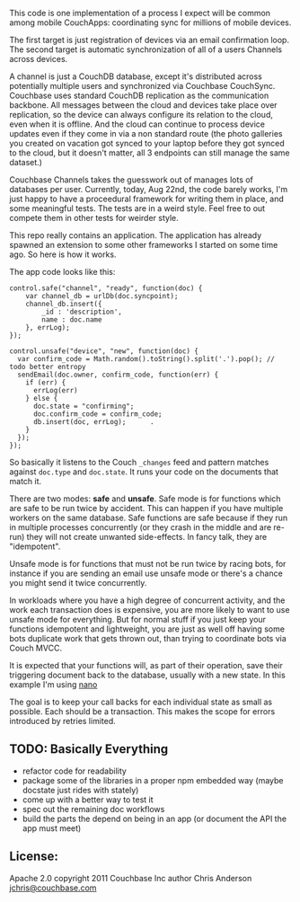This code is one implementation of a process I expect will be common among mobile CouchApps: coordinating sync for millions of mobile devices.

The first target is just registration of devices via an email confirmation loop. The second target is automatic synchronization of all of a users Channels across devices.

A channel is just a CouchDB database, except it's distributed across potentially multiple users and synchronized via Couchbase CouchSync. Couchbase uses standard CouchDB replication as the communication backbone. All messages between the cloud and devices take place over replication, so the device can always configure its relation to the cloud, even when it is offline. And the cloud can continue to process device updates even if they come in via a non standard route (the photo galleries you created on vacation got synced to your laptop before they got synced to the cloud, but it doesn't matter, all 3 endpoints can still manage the same dataset.)

Couchbase Channels takes the guesswork out of manages lots of databases per user. Currently, today, Aug 22nd, the code barely works, I'm just happy to have a proceedural framework for writing them in place, and some meaningful tests. The tests are in a weird style. Feel free to out compete them in other tests for weirder style.

This repo really contains an application. The application has already spawned an extension to some other frameworks I started on some time ago. So here is how it works.

The app code looks like this:

    control.safe("channel", "ready", function(doc) {
        var channel_db = urlDb(doc.syncpoint);
        channel_db.insert({
            _id : 'description',
            name : doc.name
        }, errLog);
    });
    
    control.unsafe("device", "new", function(doc) {
      var confirm_code = Math.random().toString().split('.').pop(); // todo better entropy
      sendEmail(doc.owner, confirm_code, function(err) {
        if (err) {
          errLog(err)
        } else {
          doc.state = "confirming";
          doc.confirm_code = confirm_code;
          db.insert(doc, errLog);      .
        }
      });
    });

So basically it listens to the Couch `_changes` feed and pattern matches against `doc.type` and `doc.state`. It runs your code on the documents that match it.

There are two modes: **safe** and **unsafe**. Safe mode is for functions which are safe to be run twice by accident. This can happen if you have multiple workers on the same database. Safe functions are safe because if they run in multiple processes concurrently (or they crash in the middle and are re-run) they will not create unwanted side-effects. In fancy talk, they are "idempotent".

Unsafe mode is for functions that must not be run twice by racing bots, for instance if you are sending an email use unsafe mode or there's a chance you might send it twice concurrently.

In workloads where you have a high degree of concurrent activity, and the work each transaction does is expensive, you are more likely to want to use unsafe mode for everything. But for normal stuff if you just keep your functions idempotent and lightweight, you are just as well off having some bots duplicate work that gets thrown out, than trying to coordinate bots via Couch MVCC.

It is expected that your functions will, as part of their operation, save their triggering document back to the database, usually with a new state. In this example I'm using [nano](https://github.com/dscape/nano)

The goal is to keep your call backs for each individual state as small as possible. Each should be a transaction. This makes the scope for errors introduced by retries limited.


## TODO: Basically Everything

* refactor code for readability
* package some of the libraries in a proper npm embedded way (maybe docstate just rides with stately)
* come up with a better way to test it
* spec out the remaining doc workflows
* build the parts the depend on being in an app 
    (or document the API the app must meet)

## License: 

Apache 2.0
copyright 2011 Couchbase Inc
author Chris Anderson jchris@couchbase.com
